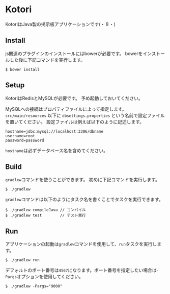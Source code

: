 Kotori
====

KotoriはJava製の掲示板アプリケーションです(・８・)

## Install

js関連のプラグインのインストールにはbowerが必要です。
bowerをインストールした後に下記コマンドを実行します。

```
$ bower install
```

## Setup

KotoriはRedisとMySQLが必要です。
予め起動しておいてください。

MySQLへの接続はプロパティファイルによって指定します。
`src/main/resources` 以下に `dbsettings.properties` という名前で設定ファイルを置いてください。
設定ファイルは例えば以下のように記述します。

```dbsettings.properties
hostname=jdbc:mysql://localhost:3306/dbname
username=root
password=password
```

`hostname`は必ずデータベース名を含めてください。

## Build

`gradlew`コマンドを使うことができます。
初めに下記コマンドを実行します。

```
$ ./gradlew
```

`gradlew`コマンドは以下のようにタスク名を書くことでタスクを実行できます。

```
$ ./gradlew compileJava	// コンパイル
$ ./gradlew test		// テスト実行
```

## Run

アプリケーションの起動は`gradlew`コマンドを使用して、`run`タスクを実行します。

```
$ ./gradlew run
```

デフォルトのポート番号は`4567`になります。ポート番号を指定したい場合は`-Pargs`オプションを使用してください。

```
$ ./gradlew -Pargs="9000"
```
